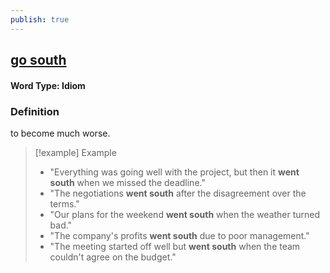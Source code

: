 ```yaml
---
publish: true
---
```

## [go south](https://dictionary.cambridge.org/dictionary/english/go-south)
#### Word Type: Idiom
### Definition
to become much worse.

> [!example] Example
> 
> - "Everything was going well with the project, but then it **went south** when we missed the deadline."
> - "The negotiations **went south** after the disagreement over the terms."
> - "Our plans for the weekend **went south** when the weather turned bad."
> - "The company's profits **went south** due to poor management."
> - "The meeting started off well but **went south** when the team couldn't agree on the budget."
